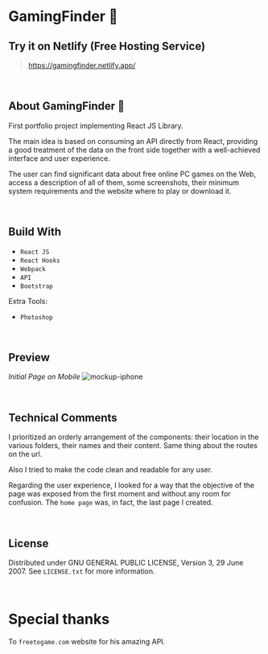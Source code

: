 # GamingFinder 🔎

## Try it on Netlify (Free Hosting Service)
> https://gamingfinder.netlify.app/

<br>


## About GamingFinder 🔎
First portfolio project implementing React JS Library.

The main idea is based on consuming an API directly from React, providing a good treatment of the data on the front side together with a well-achieved interface and user experience.

The user can find significant data about free online PC games on the Web, access a description of all of them, some screenshots, their minimum system requirements and the website where to play or download it.

<br>


## Build With
- `React JS`
- `React Hooks`
- `Webpack`
- `API`
- `Bootstrap`

Extra Tools:
- `Photoshop`

<br>


## Preview

*Initial Page on Mobile*
![mockup-iphone](https://user-images.githubusercontent.com/91569646/159144515-dbb4406e-1c22-4bbb-becb-525c5cbef968.jpg)

<br>


## Technical Comments
I prioritized an orderly arrangement of the components: their location in the various folders, their names and their content.
Same thing about the routes on the url.

Also I tried to make the code clean and readable for any user.

Regarding the user experience, I looked for a way that the objective of the page was exposed from the first moment and without any room for confusion.
The `home page` was, in fact, the last page I created.

<br>


## License
Distributed under GNU GENERAL PUBLIC LICENSE, Version 3, 29 June 2007. See `LICENSE.txt` for more information.

<br>


# Special thanks
To `freetogame.com` website for his amazing API.
